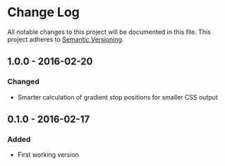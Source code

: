 # Change Log
All notable changes to this project will be documented in this file.
This project adheres to [Semantic Versioning](http://semver.org/).

## 1.0.0 - 2016-02-20
### Changed
- Smarter calculation of gradient stop positions for smaller CSS output

## 0.1.0 - 2016-02-17
### Added
- First working version

